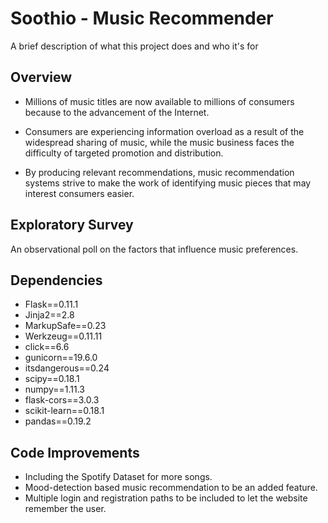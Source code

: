 # Soothio - Music Recommender

A brief description of what this project does and who it's for


## Overview

* Millions of music titles are now available to millions of consumers because to the advancement of the Internet.

* Consumers are experiencing information overload as a result of the widespread sharing of music, while the music business faces the difficulty of targeted promotion and distribution.

* By producing relevant recommendations, music recommendation systems strive to make the work of identifying music pieces that may interest consumers easier.
## Exploratory Survey

An observational poll on the factors that influence music preferences.
## Dependencies

* Flask==0.11.1
* Jinja2==2.8
* MarkupSafe==0.23
* Werkzeug==0.11.11
* click==6.6
* gunicorn==19.6.0
* itsdangerous==0.24
* scipy==0.18.1
* numpy==1.11.3
* flask-cors==3.0.3
* scikit-learn==0.18.1
* pandas==0.19.2
## Code Improvements

* Including the Spotify Dataset for more songs.
* Mood-detection based music recommendation to be an added feature.
* Multiple login and registration paths to be included to let the website remember the user.
